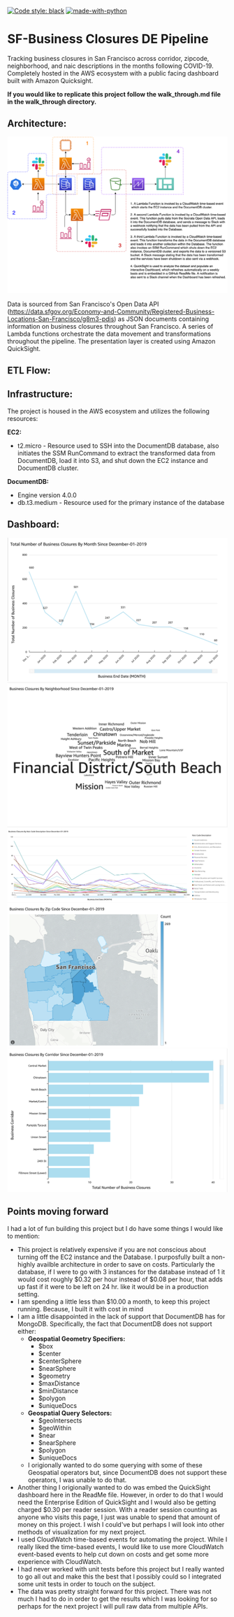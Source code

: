 [![Code style: black](https://img.shields.io/badge/code%20style-black-000000.svg)](https://github.com/psf/black)
[![made-with-python](https://img.shields.io/badge/Made%20with-Python-1f425f.svg)](https://www.python.org/)

# SF-Business Closures DE Pipeline

Tracking business closures in San Francisco across corridor, zipcode, neighborhood, and naic descriptions in the months following COVID-19. Completely hosted in the AWS ecosystem with a public facing dashboard built with Amazon Quicksight.

**If you would like to replicate this project follow the walk_through.md file in the walk_through directory.**

## Architecture:
![](DE-Project.png)

Data is sourced from San Francisco's Open Data API (https://data.sfgov.org/Economy-and-Community/Registered-Business-Locations-San-Francisco/g8m3-pdis) as JSON documents containing information on business closures throughout San Francisco. A series of Lambda functions orchestrate the data movement and transformations throughout the pipeline. The presentation layer is created using Amazon QuickSight.

## ETL Flow:

## Infrastructure:
The project is housed in the AWS ecosystem and utilizes the following resources:

**EC2:**

- t2.micro - Resource used to SSH into the DocumentDB database, also initiates the SSM RunCommand to extract the transformed data from DocumentDB, load it into S3, and shut down the EC2 instance and DocumentDB cluster.

**DocumentDB:**

- Engine version 4.0.0
- db.t3.medium - Resource used for the primary instance of the database

## Dashboard:
![](dashboard_images/DashBoard1.png)
![](dashboard_images/DashBoard2.png)
![](dashboard_images/DashBoard3.png)
![](dashboard_images/DashBoard4.png)
![](dashboard_images/DashBoard5.png)

## Points moving forward

I had a lot of fun building this project but I do have some things I would like to mention:

- This project is relatively expensive if you are not conscious about turning off the EC2 instance and the Database. I purposfully built a non-highly availble architecture in order to save on costs. Particularly the database, if I were to go with 3 instances for the database instead of 1 it would cost roughly $0.32 per hour instead of $0.08 per hour, that adds up fast if it were to be left on 24 hr. like it would be in a production setting. 
- I am spending a little less than $10.00 a month, to keep this project running. Because, I built it with cost in mind
- I am a little disappointed in the lack of support that DocumentDB has for MongoDB. Specifically, the fact that DocumentDB does not support either:
  * **Geospatial Geometry Specifiers:** 
    * $box
    * $center
    * $centerSphere
    * $nearSphere
    * $geometry
    * $maxDistance
    * $minDistance
    * $polygon
    * $uniqueDocs
  * **Geospatial Query Selectors:** 
    * $geoIntersects
    * $geoWithin
    * $near
    * $nearSphere
    * $polygon
    * $uniqueDocs
  * I origionally wanted to do some querying with some of these Geospatial operators but, since DocumentDB does not support these operators, I was unable to do that.
- Another thing I origionally wanted to do was embed the QuickSight dashboard here in the ReadMe file. However, in order to do that I would need the Enterprise Edition of QuickSight and I would also be getting charged $0.30 per reader session. With a reader session counting as anyone who visits this page, I just was unable to spend that amount of money on this project. I wish I could've but perhaps I will look into other methods of visualization for my next project.
- I used CloudWatch time-based events for automating the project. While I really liked the time-based events, I would like to use more CloudWatch event-based events to help cut down on costs and get some more experience with CloudWatch.
- I had never worked with unit tests before this project but I really wanted to go all out and make this the best that I possibly could so I integrated some unit tests in order to touch on the subject. 
- The data was pretty straight forward for this project. There was not much I had to do in order to get the results which I was looking for so perhaps for the next project I will pull raw data from multiple APIs.
